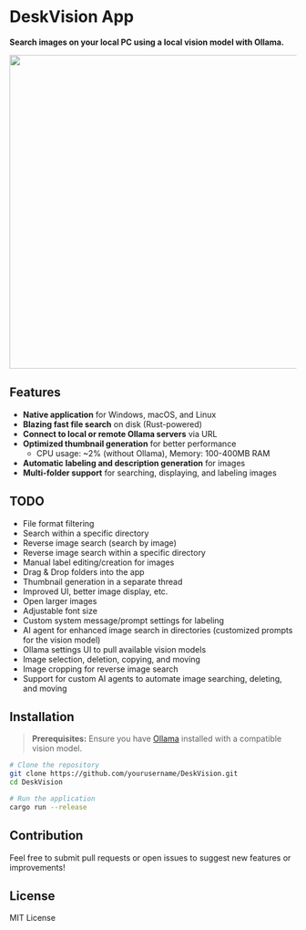 # DeskVision App

**Search images on your local PC using a local vision model with Ollama.**

<img src='./demo.png' width='550px'/>

## Features

- **Native application** for Windows, macOS, and Linux
- **Blazing fast file search** on disk (Rust-powered)
- **Connect to local or remote Ollama servers** via URL
- **Optimized thumbnail generation** for better performance
  - CPU usage: ~2% (without Ollama), Memory: 100-400MB RAM
- **Automatic labeling and description generation** for images
- **Multi-folder support** for searching, displaying, and labeling images

## TODO

- File format filtering
- Search within a specific directory
- Reverse image search (search by image)
- Reverse image search within a specific directory
- Manual label editing/creation for images
- Drag & Drop folders into the app
- Thumbnail generation in a separate thread
- Improved UI, better image display, etc.
- Open larger images
- Adjustable font size
- Custom system message/prompt settings for labeling
- AI agent for enhanced image search in directories (customized prompts for the vision model)
- Ollama settings UI to pull available vision models
- Image selection, deletion, copying, and moving
- Image cropping for reverse image search
- Support for custom AI agents to automate image searching, deleting, and moving

## Installation

> **Prerequisites:** Ensure you have [Ollama](https://ollama.ai/) installed with a compatible vision model.

```sh
# Clone the repository
git clone https://github.com/yourusername/DeskVision.git
cd DeskVision

# Run the application
cargo run --release
```

## Contribution

Feel free to submit pull requests or open issues to suggest new features or improvements!

## License

MIT License
